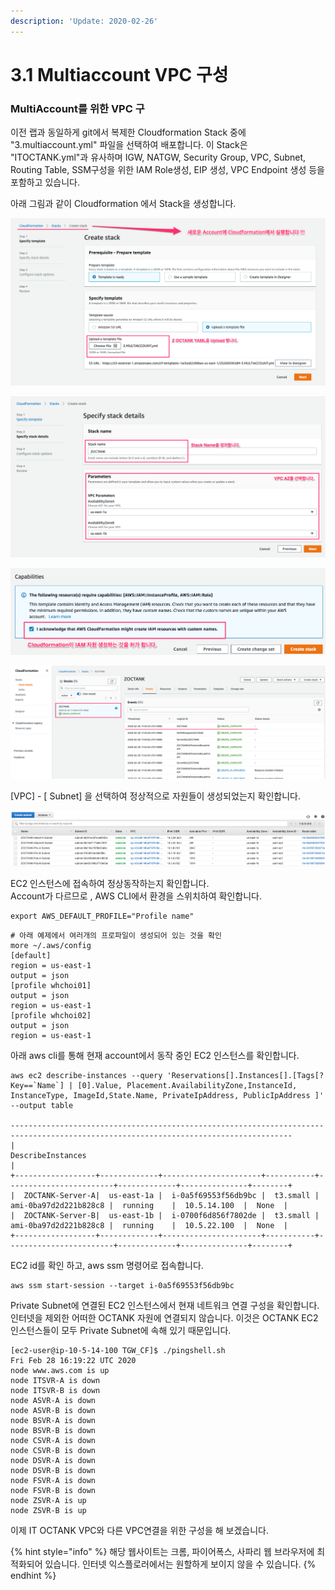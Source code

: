 ```yaml
---
description: 'Update: 2020-02-26'
---
```


# 3.1 Multiaccount VPC 구성

### MultiAccount를 위한 VPC 구

이전 랩과 동일하게 git에서 복제한 Cloudformation Stack 중에  "3.multiaccount.yml" 파일을 선택하여 배포합니다. 이 Stack은 "ITOCTANK.yml"과 유사하며 IGW, NATGW, Security Group, VPC, Subnet, Routing Table, SSM구성을 위한 IAM Role생성, EIP 생성, VPC Endpoint 생성 등을 포함하고 있습니다.

아래 그림과 같이 Cloudformation 에서 Stack을 생성합니다.

![\[&#xADF8;&#xB9BC; 3.1.1 Multi Account VPC &#xBC30;&#xD3EC;1\]](../.gitbook/assets/3.1.2.cloudformation1.png)

![\[&#xADF8;&#xB9BC; 3.1.3 Multi Account VPC &#xBC30;&#xD3EC;2\]](../.gitbook/assets/3.1.3.cloudformation2.png)

![\[&#xADF8;&#xB9BC; 3.1.3 Multi Account VPC &#xBC30;&#xD3EC;3\]](../.gitbook/assets/3.1.4.cloudformation3.png)

![\[&#xADF8;&#xB9BC; 3.1.4 Multi Account VPC &#xBC30;&#xD3EC; &#xD655;&#xC778;\]](../.gitbook/assets/3.1.5.cloudformation4.png)

\[VPC\] - \[ Subnet\] 을 선택하여 정상적으로 자원들이 생성되었는지 확인합니다.

![\[&#xADF8;&#xB9BC; 3.1.5 Multi Account VPC &#xC790;&#xC6D0; &#xD655;&#xC778;\]](../.gitbook/assets/3.1.6.cloudformation5.png)



EC2 인스턴스에 접속하여 정상동작하는지 확인합니다.  
Account가 다르므로 , AWS CLI에서 환경을 스위치하여 확인합니다.

```text
export AWS_DEFAULT_PROFILE="Profile name"
```

```text
# 아래 예제에서 여러개의 프로파일이 생성되어 있는 것을 확인
more ~/.aws/config
[default]
region = us-east-1
output = json
[profile whchoi01]
output = json
region = us-east-1
[profile whchoi02]
output = json
region = us-east-1
```

아래 aws cli를 통해 현재 account에서 동작 중인 EC2 인스턴스를 확인합니다.

```text
aws ec2 describe-instances --query 'Reservations[].Instances[].[Tags[?Key==`Name`] | [0].Value, Placement.AvailabilityZone,InstanceId, InstanceType, ImageId,State.Name, PrivateIpAddress, PublicIpAddress ]' --output table 

-------------------------------------------------------------------------------------------------------------------------------------
|                                                         DescribeInstances                                                         |
+------------------+-------------+----------------------+-----------+------------------------+-------------+---------------+--------+
|  ZOCTANK-Server-A|  us-east-1a |  i-0a5f69553f56db9bc |  t3.small |  ami-0ba97d2d221b828c8 |  running    |  10.5.14.100  |  None  |
|  ZOCTANK-Server-B|  us-east-1b |  i-0700f6d856f7802de |  t3.small |  ami-0ba97d2d221b828c8 |  running    |  10.5.22.100  |  None  |
+------------------+-------------+----------------------+-----------+------------------------+-------------+---------------+--------+
```

EC2 id를 확인 하고, aws ssm 명령어로 접속합니다.

```text
aws ssm start-session --target i-0a5f69553f56db9bc
```

Private Subnet에 연결된 EC2 인스턴스에서 현재 네트워크 연결 구성을 확인합니다.  
인터넷을 제외한 어떠한 OCTANK 자원에 연결되지 않습니다. 이것은 OCTANK EC2 인스턴스들이 모두 Private Subnet에 속해 있기 때문입니다.

```text
[ec2-user@ip-10-5-14-100 TGW_CF]$ ./pingshell.sh
Fri Feb 28 16:19:22 UTC 2020
node www.aws.com is up
node ITSVR-A is down
node ITSVR-B is down
node ASVR-A is down
node ASVR-B is down
node BSVR-A is down
node BSVR-B is down
node CSVR-A is down
node CSVR-B is down
node DSVR-A is down
node DSVR-B is down
node FSVR-A is down
node FSVR-B is down
node ZSVR-A is up
node ZSVR-B is up
```

이제 IT OCTANK VPC와 다른 VPC연결을 위한 구성을 해 보겠습니다.



{% hint style="info" %}
해당 웹사이트는 크롬, 파이어폭스, 사파리 웹 브라우저에 최적화되어 있습니다.  인터넷 익스플로러에서는 원할하게 보이지 않을 수 있습니다.
{% endhint %}

